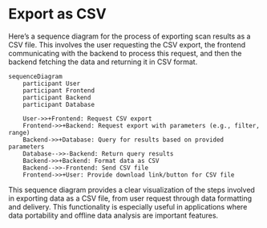 # Export as CSV

Here’s a sequence diagram for the process of exporting scan results as a CSV file. This involves the user requesting the CSV export, the frontend communicating with the backend to process this request, and then the backend fetching the data and returning it in CSV format.

```mermaid
sequenceDiagram
    participant User
    participant Frontend
    participant Backend
    participant Database

    User->>+Frontend: Request CSV export
    Frontend->>+Backend: Request export with parameters (e.g., filter, range)
    Backend->>+Database: Query for results based on provided parameters
    Database-->>-Backend: Return query results
    Backend->>+Backend: Format data as CSV
    Backend-->>-Frontend: Send CSV file
    Frontend->>+User: Provide download link/button for CSV file

```

This sequence diagram provides a clear visualization of the steps involved in exporting data as a CSV file, from user request through data formatting and delivery. This functionality is especially useful in applications where data portability and offline data analysis are important features.
